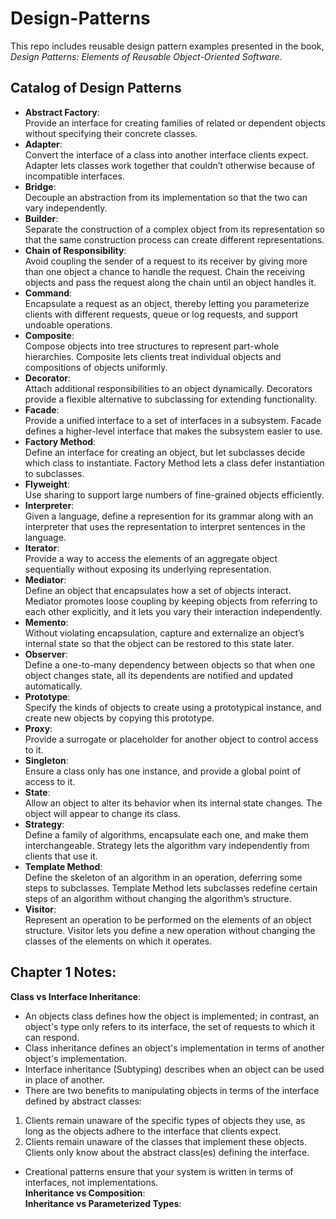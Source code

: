 # Design-Patterns
This repo includes reusable design pattern examples presented in the book, *Design Patterns: Elements of Reusable Object-Oriented Software*.
## Catalog of Design Patterns
* __Abstract Factory__: <br> Provide an interface for creating families of related or dependent objects without specifying their concrete classes.
* __Adapter__: <br> Convert the interface of a class into another interface clients expect. Adapter lets classes work together that couldn’t otherwise because of incompatible interfaces.
* __Bridge__: <br> Decouple an abstraction from its implementation so that the two can vary independently.
* __Builder__: <br> Separate the construction of a complex object from its representation so that the same construction process can create different representations.
* __Chain of Responsibility__: <br> Avoid coupling the sender of a request to its receiver by giving more than one object a chance to handle the request. Chain the receiving objects and pass the request along the chain until an object handles it.
* __Command__: <br> Encapsulate a request as an object, thereby letting you parameterize clients with different requests, queue or log requests, and support undoable operations.
* __Composite__: <br> Compose objects into tree structures to represent part-whole hierarchies. Composite lets clients treat individual objects and compositions of objects uniformly.
* __Decorator__: <br> Attach additional responsibilities to an object dynamically. Decorators provide a flexible alternative to subclassing for extending functionality.
* __Facade__: <br> Provide a unified interface to a set of interfaces in a subsystem. Facade defines a higher-level interface that makes the subsystem easier to use.
* __Factory Method__: <br> Define an interface for creating an object, but let subclasses decide which class to instantiate. Factory Method lets a class defer instantiation to subclasses.
* __Flyweight__: <br> Use sharing to support large numbers of fine-grained objects efficiently.
* __Interpreter__: <br> Given a language, define a represention for its grammar along with an interpreter that uses the representation to interpret sentences in the language.
* __Iterator__: <br> Provide a way to access the elements of an aggregate object sequentially without exposing its underlying representation.
* __Mediator__: <br> Define an object that encapsulates how a set of objects interact. Mediator promotes loose coupling by keeping objects from referring to each other explicitly, and it lets you vary their interaction independently.
* __Memento__: <br> Without violating encapsulation, capture and externalize an object’s internal state so that the object can be restored to this state later.
* __Observer__: <br> Define a one-to-many dependency between objects so that when one object changes state, all its dependents are notified and updated automatically.
* __Prototype__: <br> Specify the kinds of objects to create using a prototypical instance, and create new objects by copying this prototype.
* __Proxy__: <br> Provide a surrogate or placeholder for another object to control access to it.
* __Singleton__: <br> Ensure a class only has one instance, and provide a global point of access to it.
* __State__: <br> Allow an object to alter its behavior when its internal state changes. The object will appear to change its class.
* __Strategy__: <br> Define a family of algorithms, encapsulate each one, and make them interchangeable. Strategy lets the algorithm vary independently from clients that use it.
* __Template Method__: <br> Define the skeleton of an algorithm in an operation, deferring some steps to subclasses. Template Method lets subclasses redefine certain steps of an algorithm without changing the algorithm’s structure.
* __Visitor__: <br> Represent an operation to be performed on the elements of an object structure. Visitor lets you define a new operation without changing the classes of the elements on which it operates.
## Chapter 1 Notes:
__Class vs Interface Inheritance__: <br>
* An objects class defines how the object is implemented; in contrast, an object's type only refers to its interface, the set of requests to which it can respond.
* Class inheritance defines an object's implementation in terms of another object's implementation.
* Interface inheritance (Subtyping) describes when an object can be used in place of another.
* There are two benefits to manipulating objects in terms of the interface defined by abstract classes: <br>
1. Clients remain unaware of the specific types of objects they use, as long as the objects adhere to the interface that clients expect.
2. Clients remain unaware of the classes that implement these objects. Clients only know about the abstract class(es) defining the interface.
* Creational patterns ensure that your system is written in terms of interfaces, not implementations. <br>
__Inheritance vs Composition__: <br>
__Inheritance vs Parameterized Types__: <br>
